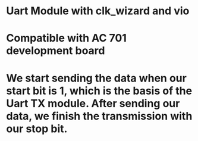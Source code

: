 # Uart Module with clk_wizard and vio
# Compatible with AC 701 development board
# We start sending the data when our start bit is 1, which is the basis of the Uart TX module. After sending our data, we finish the transmission with our stop bit.
